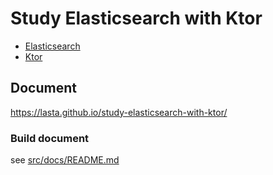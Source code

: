 # Study Elasticsearch with Ktor

* [Elasticsearch][elasticsearch]
* [Ktor][ktor]

[elasticsearch]: https://www.elastic.co/jp/elasticsearch/
[ktor]: https://ktor.io/

## Document
https://lasta.github.io/study-elasticsearch-with-ktor/

### Build document
see [src/docs/README.md](src/docs/README.md)

